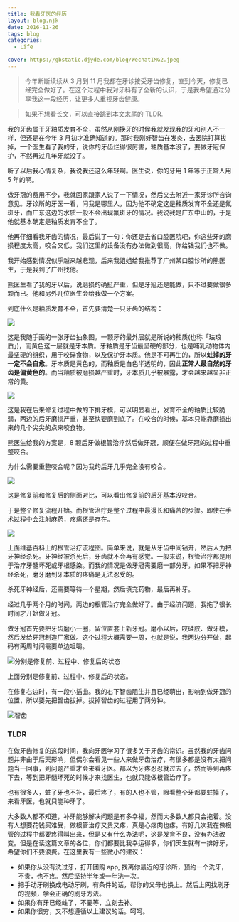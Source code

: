 ```yaml
---
title: 我看牙医的经历
layout: blog.njk
date: 2016-11-26
tags: blog
categories:
  - Life

cover: https://gbstatic.djyde.com/blog/WechatIMG2.jpeg
---
```

> 今年断断续续从 3 月到 11 月我都在牙诊接受牙齿修复，直到今天，修复已经完全做好了。在这个过程中我对牙科有了全新的认识，于是我希望通过分享我这一段经历，让更多人重视牙齿健康。

> 如果不想看长文，可以直接跳到本文末尾的 TLDR.

我的牙齿属于牙釉质发育不全，虽然从刚换牙的时候我就发现我的牙和别人不一样，但还是在今年 3 月初才准确知道的。那时我刚好智齿在发炎，去医院打算拔掉，一个医生看了我的牙，说你的牙齿烂得很厉害，釉质基本没了，要做牙冠保护，不然再过几年牙就没了。

听了以后我心情复杂，我说我还这么年轻啊。医生说，你的牙用 1 年等于正常人用 5 年的啊。

做牙冠的费用不少，我就回家跟家人说了一下情况，然后又去附近一家牙诊所咨询意见。牙诊所的牙医一看，问我是哪里人，因为他不确定这是釉质发育不全还是氟斑牙，而广东这边的水质一般不会出现氟斑牙的情况。我说我是广东中山的，于是他就基本确定是釉质发育不全了。

他再仔细看我牙齿的情况，最后说了一句：你还是去省口腔医院吧，你这些牙的磨损程度太高，咬合又低，我们这里的设备没有办法做到很高，你给钱我们也不做。

我开始感到情况似乎越来越悲观，后来我姐姐给我推荐了广州某口腔诊所的熊医生，于是我到了广州找他。

熊医生看了我的牙以后，说磨损的确挺严重，但是牙冠还是能做，只不过要做很多颗而已。他和另外几位医生会给我做一个方案。

到底什么是釉质发育不全，首先要清楚一只牙齿的结构：

![](https://gbstatic.djyde.com/blog/WechatIMG2.jpeg)

这是我随手画的一张牙齿抽象图。一颗牙的最外层就是所说的釉质(也称「珐琅质」)，而黄色这一层就是牙本质。牙釉质是牙齿最坚硬的部分，也是哺乳动物体内最坚硬的组织，用于咬碎食物，以及保护牙本质。他是不可再生的，所以**蛀掉的牙一定不会自愈**。牙本质是黄色的，而釉质是白色半透明的，因此**正常人最自然的牙齿是偏黄色的**。而当釉质被磨损越严重时，牙本质几乎被暴露，才会越来越显非正常的黄。

![](https://gbstatic.djyde.com/blog/tooth-1.jpg)

这是我在后来修复过程中做的下排牙模，可以明显看出，发育不全的釉质比较脆弱，两边的后牙磨损严重，甚至快要磨到底了。在咬合的时候，基本只能靠磨损出来的几个尖尖的点来咬食物。

熊医生给我的方案是，8 颗后牙做根管治疗然后做牙冠，顺便在做牙冠的过程中重整咬合。

为什么需要重整咬合呢？因为我的后牙几乎完全没有咬合。

![](https://gbstatic.djyde.com/blog/IMG_5772.jpg)

这是修复前和修复后的侧面对比，可以看出修复前的后牙基本没咬合。

于是整个修复流程开始。而根管治疗是整个过程中最漫长和痛苦的步骤。即使在手术过程中会注射麻药，疼痛还是存在。

![](https://gbstatic.djyde.com/blog/Root_Canal_Illustration_Molar.png)

上面维基百科上的根管治疗流程图。简单来说，就是从牙齿中间钻开，然后人为把牙神经杀死。牙神经被杀死后，牙齿就不会再有感觉。一般来说，根管治疗都是用于治疗牙髓坏死或牙根感染。而我的情况是做牙冠需要磨一部分牙，如果不把牙神经杀死，磨牙磨到牙本质的疼痛是无法忍受的。

杀死牙神经后，还需要等待一个星期，然后填充药物，最后再补牙。

经过几乎两个月的时间，两边的根管治疗完全做好了。由于经济问题，我拖了很长时间才开始做牙冠。

做牙冠首先要把牙齿磨小一圈，留位置套上新牙冠。磨小以后，咬硅胶、做牙模，然后发给牙冠制造厂家做。这个过程大概需要一周，也就是说，我两边分开做，起码有两周时间需要单边咀嚼。

![分别是修复前、过程中、修复后的状态](https://gbstatic.djyde.com/blog/IMG_5768.jpg)

上面分别是修复前、过程中、修复后的状态。

在修复右边时，有一段小插曲。我的右下智齿阻生并且已经萌出，影响到做牙冠的位置，所以要先把智齿拔掉。拔掉智齿的过程用了两分钟。

![智齿](https://gbstatic.djyde.com/blog/IMG_5539.png)

### TLDR

在做牙齿修复的这段时间，我向牙医学习了很多关于牙齿的常识。虽然我的牙齿问题并非由于后天影响，但偶尔会看见一些人来做牙齿治疗，有很多都是没有太把问题当一回事，到问题严重才会来看牙医。都以为牙疼忍忍就过去了，然而等到再疼下去，等到把牙髓坏死的时候才来找医生，也就只能做根管治疗了。

也有很多人，蛀了牙也不补，最后疼了，有的人也不管，眼看整个牙都要蛀掉了，来看牙医，也就只能种牙了。

大多数人都不知道，补牙能够解决问题是有多幸福，然而大多数人都只会拖着。没有人想要花钱买难受，做根管治疗又贵又疼，真是心疼肉也疼。有好几次我在做根管的过程中都要疼得叫出来，但是又有什么办法呢，这是发育不良，没有办法改变。但是在读这篇文章的各位，你们都要比我幸运得多，你们天生就有一排好牙，希望你们不要浪费。在这里我有一些微小的建议：

- 如果你从没有洗过牙，打开团购 app, 找离你最近的牙诊所，预约一个洗牙，不贵，也不疼。然后坚持半年或一年洗一次。
- 把手动牙刷换成电动牙刷，有条件的话，帮你的父母也换上。然后上网找刷牙的视频，学会正确的刷牙方法。
- 如果你有牙已经蛀了，不要等，立刻去补。
- 如果你很穷，又不想遵循以上建议的话。呵呵。
